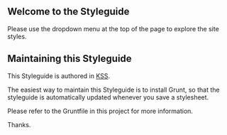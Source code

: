 ## Welcome to the Styleguide

Please use the dropdown menu at the top of the page to explore the site styles.

## Maintaining this Styleguide

This Styleguide is authored in [KSS](https://github.com/dotherightthing/kss-node/blob/master/demo-dotherightthing/README.md#what-is-kss).

The easiest way to maintain this Styleguide is to install Grunt, so that the styleguide is automatically updated whenever you save a stylesheet.

Please refer to the Gruntfile in this project for more information.

Thanks.